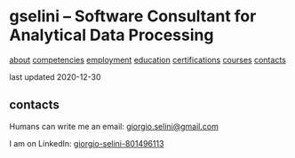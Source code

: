 # gselini – Software Consultant for Analytical Data Processing

<div class="topnav">
    <a href="./index.md">about</a>
    <a href="./competencies.md">competencies</a>
    <a href="./employment.md">employment</a>
    <a href="./education.md">education</a>
    <a href="./certifications.md">certifications</a>
    <a href="./courses.md">courses</a>
    <a class="active" href="./contacts.md">contacts</a>
</div>

last updated 2020-12-30

## contacts

Humans can write me an email: [giorgio.selini@gmail.com](mailto:giorgio.selini@gmail.com)

I am on LinkedIn: [giorgio-selini-801496113](https://www.linkedin.com/in/giorgio-selini-801496113/)

